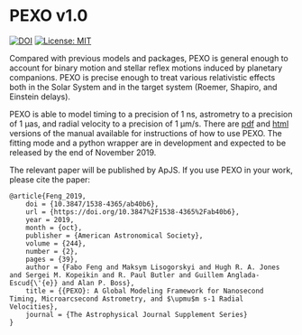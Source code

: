 # PEXO v1.0
[![DOI](https://zenodo.org/badge/210655784.svg)](https://zenodo.org/badge/latestdoi/210655784)
[![License: MIT](https://img.shields.io/badge/License-MIT-yellow.svg)](https://opensource.org/licenses/MIT)

Compared with previous models and packages, PEXO is general enough to account for binary motion and stellar reflex motions induced by planetary companions. PEXO is precise enough to treat various relativistic effects both in the Solar System and in the target system (Roemer, Shapiro, and Einstein delays).

PEXO is able to model timing to a precision of 1 ns, astrometry to a precision of 1 μas, and radial velocity to a precision of 1 μm/s. There are [pdf](https://github.com/phillippro/pexo/blob/master/docs/manual.pdf) and [html](http://rpubs.com/Fabo/pexo) versions of the manual available for instructions of how to use PEXO. The fitting mode and a python wrapper are in development and expected to be released by the end of November 2019.

The relevant paper will be published by ApJS. If you use PEXO in your work, please cite the paper:
```
@article{Feng_2019,
	doi = {10.3847/1538-4365/ab40b6},
	url = {https://doi.org/10.3847%2F1538-4365%2Fab40b6},
	year = 2019,
	month = {oct},
	publisher = {American Astronomical Society},
	volume = {244},
	number = {2},
	pages = {39},
	author = {Fabo Feng and Maksym Lisogorskyi and Hugh R. A. Jones and Sergei M. Kopeikin and R. Paul Butler and Guillem Anglada-Escud{\'{e}} and Alan P. Boss},
	title = {{PEXO}: A Global Modeling Framework for Nanosecond Timing, Microarcsecond Astrometry, and $\upmu$m s-1 Radial Velocities},
	journal = {The Astrophysical Journal Supplement Series}
}
```

